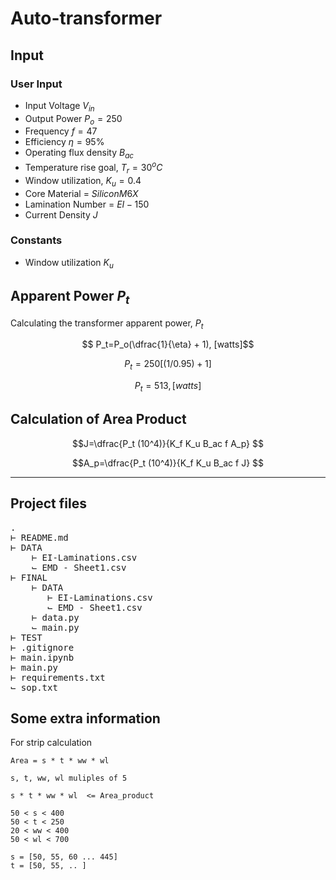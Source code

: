 # Auto-transformer

## Input

### User Input

- Input Voltage $V_{in}$
- Output Power $P_o=250$
- Frequency $f=47$
- Efficiency $\eta=95\%$
- Operating flux density $B_{ac}$
- Temperature rise goal, $T_r=30^oC$
- Window utilization, $K_u=0.4$
- Core Material = $Silicon M6X$
- Lamination Number = $EI-150$
- Current Density $J$

### Constants 

- Window utilization $K_u$

## Apparent Power $P_t$

Calculating the transformer apparent power, $P_t$

$$ P_t=P_o(\dfrac{1}{\eta} + 1), [watts]$$

$$P_t=250[(1/0.95)+1]$$

$$P_t=513, [watts]$$

## Calculation of Area Product

$$J=\dfrac{P_t (10^4)}{K_f K_u B_ac f A_p} $$

$$A_p=\dfrac{P_t (10^4)}{K_f K_u B_ac f J} $$

---
## Project files


<pre>
.
&#8866; README.md
&#8866; DATA
    &#8866; EI-Laminations.csv
    &#8985; EMD - Sheet1.csv
&#8866; FINAL
    &#8866; DATA
       &#8866; EI-Laminations.csv
       &#8985; EMD - Sheet1.csv    
    &#8866; data.py
    &#8985; main.py
&#8866; TEST
&#8866; .gitignore
&#8866; main.ipynb
&#8866; main.py
&#8866; requirements.txt
&#8985; sop.txt
</pre>


## Some extra information

For strip calculation 

    Area = s * t * ww * wl

    s, t, ww, wl muliples of 5

    s * t * ww * wl  <= Area_product

    50 < s < 400
    50 < t < 250
    20 < ww < 400
    50 < wl < 700

    s = [50, 55, 60 ... 445]
    t = [50, 55, .. ]

